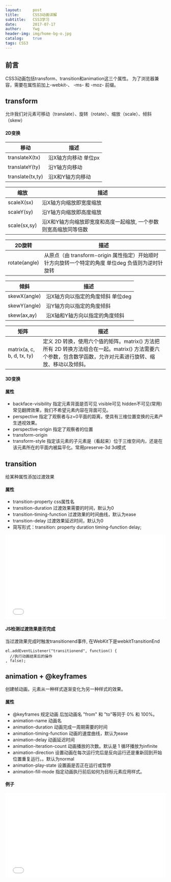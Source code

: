 ```yaml
---
layout:     post
title:      CSS3动画详解
subtitle:   CSS3学习
date:       2017-07-17
author:     Ywg
header-img: img/home-bg-o.jpg
catalog:    true
tags: CSS3
---
```


## 前言
CSS3动画包括transform、transition和animation这三个属性。
为了浏览器兼容，需要在属性前加上-webkit-、 -ms- 和 -moz- 前缀。

## transform
允许我们对元素可移动（translate）、旋转（rotate）、缩放（scale）、倾斜（skew）

#### 2D变换

移动 | 描述
------------ | -------------
translateX(tx)  | 沿X轴方向移动 单位px
translateY(ty) | 沿Y轴方向移动
translate(tx,ty) | 沿X和Y轴方向移动

缩放 | 描述
------------ | -------------
scaleX(sx) | 沿X轴方向缩放即宽度缩放
scaleY(sy) | 沿Y轴方向缩放即高度缩放
scale(sx,sy) | 沿X和Y轴方向缩放即宽度和高度一起缩放, 一个参数则宽高缩放同等倍数

2D旋转 | 描述
------------ | -------------
rotate(angle) | 从原点（由 transform-origin 属性指定）开始顺时针方向旋转一个特定的角度 单位deg 负值则为逆时针旋转

倾斜 | 描述
------------ | -------------
skewX(angle) | 沿X轴方向以指定的角度倾斜 单位deg
skewY(angle) | 沿Y轴方向以指定的角度倾斜
skew(ax,ay) | 沿X轴和Y轴方向以指定的角度倾斜

矩阵 | 描述
------------ | -------------
matrix(a, c, b, d, tx, ty) | 定义 2D 转换，使用六个值的矩阵。matrix() 方法把所有 2D 转换方法组合在一起。matrix() 方法需要六个参数，包含数学函数，允许对元素进行旋转、缩放、移动以及倾斜。

#### 3D变换

#### 属性
- backface-visibility 指定元素背面是否可见 visible可见 hidden不可见(常用) 常见翻牌效果，我们不希望元素内容在背面可见。
- perspective 指定了观察者与z=0平面的距离，使具有三维位置变换的元素产生透视效果。
- perspective-origin 指定了观察者的位置
- transform-origin 
- transform-style 指定该元素的子元素是（看起来）位于三维空间内，还是在该元素所在的平面内被扁平化。常用preserve-3d 3d模式

## transition
给某种属性添加过渡效果
#### 属性
- transition-property css属性名
- transition-duration 过渡效果需要的时间，默认为0
- transition-timing-function 过渡效果的时间曲线，默认为ease
- transition-delay 过渡效果延迟时间，默认为0
- 简写形式：transition: property duration timing-function delay;

<iframe height='265' scrolling='no' title='MoRGge' src='//codepen.io/ywg228/embed/MoRGge/?height=265&theme-id=0&default-tab=css,result&embed-version=2' frameborder='no' allowtransparency='true' allowfullscreen='true' style='width: 100%;'>See the Pen <a href='https://codepen.io/ywg228/pen/MoRGge/'>MoRGge</a> by Mr.Yang (<a href='https://codepen.io/ywg228'>@ywg228</a>) on <a href='https://codepen.io'>CodePen</a>.
</iframe>

#### JS检测过渡效果是否完成
当过渡效果完成时触发transitionend事件, 在WebKit下是webkitTransitionEnd
``` 
el.addEventListener("transitionend", function() {
  //执行动画结束后的操作
, false);
``` 

## animation + @keyframes
创建帧动画，元素从一种样式逐渐变化为另一种样式的效果。

#### 属性
- @keyframes 规定动画 后加动画名 "from" 和 "to"等同于 0% 和 100%。
- animation-name 动画名
- animation-duration 动画完成一周期需要的时间
- animation-timing-function 动画的速度曲线，默认为ease 
- animation-delay 动画延迟时间
- animation-iteration-count 动画播放的次数。默认是 1 循环播放为infinite
- animation-direction 设置动画在每次运行完后是反向运行还是重新回到开始位置重复运行。。默认为normal
- animation-play-state 设置画是否正在运行或暂停
- animation-fill-mode 指定动画执行前后如何为目标元素应用样式。

#### 例子
<iframe height='265' scrolling='no' title='LLvdaO' src='//codepen.io/ywg228/embed/LLvdaO/?height=265&theme-id=0&default-tab=css,result&embed-version=2' frameborder='no' allowtransparency='true' allowfullscreen='true' style='width: 100%;'>See the Pen <a href='https://codepen.io/ywg228/pen/LLvdaO/'>LLvdaO</a> by Mr.Yang (<a href='https://codepen.io/ywg228'>@ywg228</a>) on <a href='https://codepen.io'>CodePen</a>.
</iframe>


